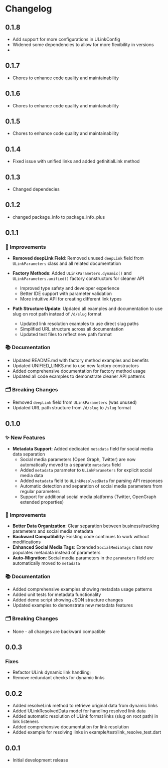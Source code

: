 # Changelog

## 0.1.8

- Add support for more configurations in ULinkConfig
- Widened some dependencies to allow for more flexibility in versions
- 
## 0.1.7

- Chores to enhance code quality and maintainability

## 0.1.6

- Chores to enhance code quality and maintainability


## 0.1.5

- Chores to enhance code quality and maintainability

## 0.1.4

  - Fixed issue with unified links and added getInitialLink method

## 0.1.3

  - Changed dependecies

## 0.1.2

  - changed package_info to package_info_plus

## 0.1.1

### 🔧 Improvements

* **Removed deepLink Field**: Removed unused `deepLink` field from `ULinkParameters` class and all related documentation
* **Factory Methods**: Added `ULinkParameters.dynamic()` and `ULinkParameters.unified()` factory constructors for cleaner API
  - Improved type safety and developer experience
  - Better IDE support with parameter validation
  - More intuitive API for creating different link types

* **Path Structure Update**: Updated all examples and documentation to use slug on root path instead of `/d/slug` format
  - Updated link resolution examples to use direct slug paths
  - Simplified URL structure across all documentation
  - Updated test files to reflect new path format

### 📚 Documentation

* Updated README.md with factory method examples and benefits
* Updated UNIFIED_LINKS.md to use new factory constructors
* Added comprehensive documentation for factory method usage
* Updated all code examples to demonstrate cleaner API patterns

### 🗂️ Breaking Changes

* Removed `deepLink` field from `ULinkParameters` (was unused)
* Updated URL path structure from `/d/slug` to `/slug` format

## 0.1.0

### ✨ New Features

* **Metadata Support**: Added dedicated `metadata` field for social media data separation
  - Social media parameters (Open Graph, Twitter) are now automatically moved to a separate `metadata` field
  - Added `metadata` parameter to `ULinkParameters` for explicit social media data
  - Added `metadata` field to `ULinkResolvedData` for parsing API responses
  - Automatic detection and separation of social media parameters from regular parameters
  - Support for additional social media platforms (Twitter, OpenGraph extended properties)

### 🔧 Improvements

* **Better Data Organization**: Clear separation between business/tracking parameters and social media metadata
* **Backward Compatibility**: Existing code continues to work without modifications
* **Enhanced Social Media Tags**: Extended `SocialMediaTags` class now populates metadata instead of parameters
* **Auto-Migration**: Social media parameters in the `parameters` field are automatically moved to `metadata`

### 📚 Documentation

* Added comprehensive examples showing metadata usage patterns
* Added unit tests for metadata functionality
* Added demo script showing JSON structure changes
* Updated examples to demonstrate new metadata features

### 🗂️ Breaking Changes

* None - all changes are backward compatible

## 0.0.3

### Fixes

* Refactor ULink dynamic link handling;
* Remove redundant checks for dynamic links

## 0.0.2

* Added resolveLink method to retrieve original data from dynamic links
* Added ULinkResolvedData model for handling resolved link data
* Added automatic resolution of ULink format links (slug on root path) in link listeners
* Added comprehensive documentation for link resolution
* Added example for resolving links in example/test/link_resolve_test.dart

## 0.0.1

* Initial development release
